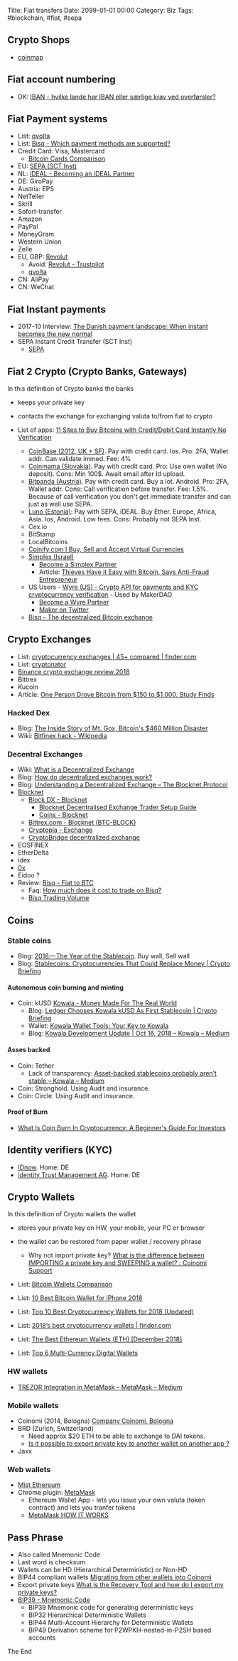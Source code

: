 Title: Fiat transfers
Date: 2099-01-01 00:00
Category: Biz
Tags: #blockchain, #fiat, #sepa

## Crypto Shops

* [coinmap](https://coinmap.org/welcome/)

## Fiat account numbering

* DK: [IBAN - hvilke lande har IBAN eller særlige krav ved overførsler?](https://www.jyskebank.dk/erhverv/betalinger/udland/iban)

## Fiat Payment systems

* List: [qvolta](https://qvolta.com/)
* List: [Bisq - Which payment methods are supported?](https://bisq.network/faq/#Which_payment_methods_are_supported)
* Credit Card: Visa, Mastercard
    * [Bitcoin Cards Comparison](https://www.cryptocompare.com/wallets/#/cards)
* EU: [SEPA (SCT Inst)](https://en.wikipedia.org/wiki/Single_Euro_Payments_Area)
* NL: [iDEAL - Becoming an iDEAL Partner](https://www.ideal.nl/en/partners/becoming-an-ideal-partner/)
* DE: GiroPay
* Austria: EPS
* NetTeller
* Skrill
* Sofort-transfer
* Amazon
* PayPal
* MoneyGram
* Western Union
* Zelle
* EU, GBP: [Revolut](https://www.revolut.com/)
    * Avoid: [Revolut - Trustpilot](https://dk.trustpilot.com/review/www.revolut.com?languages=all&stars=1)
    * [qvolta](https://qvolta.com/)
* CN: AliPay
* CN: WeChat

## Fiat Instant payments

* 2017-10 Interview: [The Danish payment landscape: When instant becomes the new normal](https://www.europeanpaymentscouncil.eu/news-insights/insight/danish-payment-landscape-when-instant-becomes-new-normal)
* SEPA Instant Credit Transfer (SCT Inst)
    * [SEPA](https://en.wikipedia.org/wiki/Single_Euro_Payments_Area)

## Fiat 2 Crypto (Crypto Banks, Gateways)

In this definition of Crypto banks the banks

* keeps your private key
* contacts the exchange for exchanging valuta to/from fiat to crypto

* List of apps: [11 Sites to Buy Bitcoins with Credit/Debit Card Instantly No Verification](https://www.bitpremier.com/buy-bitcoins)
    * [CoinBase (2012, UK + SF)](https://www.coinbase.com/dashboard). Pay with credit card. Ios. Pro: 2FA, Wallet addr. Can validate immed. Fee: 4%
    * [Coinmama (Slovakia)](https://www.coinmama.com/). Pay with credit card. Pro: Use own wallet (No deposit). Cons: Min 100$. Await email after Id upload. 
    * [Bitpanda (Austria)](https://www.bitpanda.com/en). Pay with credit card. Buy a lot. Android. Pro: 2FA, Wallet addr. Cons: Call verification before transfer. Fee: 1.5%. Because of call verification you don't get immediate transfer and can just as well use SEPA.
    * [Luno (Estonia)](https://www.luno.com/): Pay with SEPA, iDEAL. Buy Ether. Europe, Africa, Asia. Ios, Android. Low fees. Cons: Probably not SEPA Inst.
    * Cex.io
    * BitStamp
    * LocalBitcoins
    * [Coinify.com I Buy, Sell and Accept Virtual Currencies](https://coinify.com/)
    * [Simplex (Israel)](https://www.simplex.com/)
        * [Become a Simplex Partner](https://www.simplex.com/simplex-partners/)
        * Article: [Thieves Have it Easy with Bitcoin, Says Anti-Fraud Entrepreneur](https://www.calcalistech.com/ctech/articles/0,7340,L-3730244,00.html)
    * US Users - [Wyre (US) - Crypto API for payments and KYC cryptocurrency verification](https://www.sendwyre.com/) - Used by MakerDAO
        * [Become a Wyre Partner](https://www.sendwyre.com/partner/)
        * [Maker on Twitter](https://twitter.com/MakerDAO/status/1029353655097614337)
    * [Bisq - The decentralized Bitcoin exchange](https://bisq.network/faq/#How_is_Bisq_different)

## Crypto Exchanges

* List: [cryptocurrency exchanges | 45+ compared | finder.com](https://www.finder.com/cryptocurrency/exchanges#a-z)
* List: [cryptonator](https://www.cryptonator.com/rates/ETH-USD)
* [Binance crypto exchange review 2018](https://www.finder.com/binance-exchange-review)
* Bittrex
* Kucoin
* Article: [One Person Drove Bitcoin from $150 to $1,000, Study Finds](https://www.calcalistech.com/ctech/articles/0,7340,L-3729964,00.html)

### Hacked Dex

* Blog: [The Inside Story of Mt. Gox, Bitcoin's $460 Million Disaster](https://www.wired.com/2014/03/bitcoin-exchange/)
* Wiki: [Bitfinex hack - Wikipedia](https://en.wikipedia.org/wiki/Bitfinex_hack)

### Decentral Exchanges

* Wiki: [What is a Decentralized Exchange](https://www.cryptocompare.com/exchanges/guides/what-is-a-decentralized-exchange/)
* Blog: [How do decentralized exchanges work?](https://blog.zerion.io/how-do-decentralized-exchanges-work-5229abeb445d)
* Blog: [Understanding a Decentralized Exchange – The Blocknet Protocol](https://medium.com/@theblocknetchannel/understanding-a-decentralized-exchange-eee9e1043f45)
* [Blocknet](https://blocknet.co/)
    * [Block DX - Blocknet](https://blocknet.co/block-dx/)
        * [Blocknet Decentralised Exchange Trader Setup Guide](https://github.com/BlocknetDX/blocknet-docs/blob/master/blocknetDXtrader-setup.md)
        * [Coins - Blocknet](https://blocknet.co/coins/)
    * [Bittrex.com - Blocknet (BTC-BLOCK)](https://international.bittrex.com/Market/Index?MarketName=BTC-BLOCK)
    * [Cryptopia - Exchange](https://www.cryptopia.co.nz/Exchange/?market=BLOCK_BTC)
    * [CryptoBridge decentralized exchange](https://wallet.crypto-bridge.org/market/BRIDGE.BLOCK_BRIDGE.BTC)
* EOSFINEX
* EtherDelta
* idex
* [0x](https://0x.org/)
* Eidoo ?
* Review: [Bisq - Fiat to BTC](https://www.cryptocompare.com/exchanges/bisq/overview)
    * Faq: [How much does it cost to trade on Bisq?](https://bisq.network/faq/#How_much_does_it_cost_to_trade_on_Bisq)
    * [Bisq Trading Volume](https://docs.google.com/spreadsheets/d/1M8y2cIlHv5Hx5UAt4WZ961Ac8xaNSLiiavjxabNf0qc/edit#gid=1737643634)

## Coins

### Stable coins

* Blog: [2018 — The Year of the Stablecoin](https://hackernoon.com/2018-the-year-of-the-stablecoin-6a6ca5d3637b). Buy wall, Sell wall
* Blog: [Stablecoins: Cryptocurrencies That Could Replace Money | Crypto Briefing](https://cryptobriefing.com/stablecoins-cryptocurrencies-money/)

#### Autonomous coin burning and minting

* Coin: kUSD [Kowala - Money Made For The Real World](https://www.kowala.tech/)
    * Blog: [Ledger Chooses Kowala kUSD As First Stablecoin | Crypto Briefing](https://cryptobriefing.com/ledger-chooses-kowala-kusd-as-first-stablecoin/)
    * Wallet: [Kowala Wallet Tools: Your Key to Kowala](https://wallet-tools.kowala.tech/)
    * Blog: [Kowala Development Update | Oct 16, 2018 – Kowala – Medium](https://medium.com/@kowala/kowala-development-update-oct-16-2018-98fd7df9a283)

#### Asses backed

* Coin: Tether
    * Lack of transparency: [Asset-backed stablecoins probably aren’t stable – Kowala – Medium](https://medium.com/@kowala/asset-backed-stablecoins-probably-arent-stable-8ff1cb49842f)
* Coin: Stronghold. Using Audit and insurance.
* Coin: Circle. Using Audit and insurance.

#### Proof of Burn

* [What Is Coin Burn In Cryptocurrency: A Beginner's Guide For Investors](https://coinsutra.com/proof-of-burn/)

## Identity verifiers (KYC)

* [IDnow](https://www.idnow.io/). Home: DE
* [identity Trust Management AG](https://www.identity.tm/). Home: DE

## Crypto Wallets

In this definition of Crypto wallets the wallet

* stores your private key on HW, your mobile, your PC or browser
* the wallet can be restored from paper wallet / recovery phrase
    * Why not import private key? [ What is the difference between IMPORTING a private key and SWEEPING a wallet? : Coinomi Support ](https://coinomi.freshdesk.com/support/solutions/articles/29000013432-what-is-the-difference-between-importing-a-private-key-and-sweeping-a-wallet-)

* List: [Bitcoin Wallets Comparison](https://www.cryptocompare.com/wallets/#/overview)
* List: [10 Best Bitcoin Wallet for iPhone 2018](https://www.cryptomartez.com/2018/05/10-best-bitcoin-wallet-for-iphone-2018.html)
* List: [Top 10 Best Cryptocurrency Wallets for 2018 (Updated)](https://www.disruptordaily.com/top-10-best-cryptocurrency-wallets-for-2017/)
* List: [2018’s best cryptocurrency wallets | finder.com](https://www.finder.com/cryptocurrency/wallets#compare)
* List: [The Best Ethereum Wallets (ETH) [December 2018]](https://beincrypto.com/the-best-ethereum-wallets-eth-december-2018/)
* List: [Top 6 Multi-Currency Digital Wallets](https://cryptopotato.com/top-6-multi-currency-digital-wallets/)

### HW wallets

* [TREZOR Integration in MetaMask – MetaMask – Medium](https://medium.com/metamask/trezor-integration-in-metamask-a8eaeae7f499)

### Mobile wallets

* Coinomi (2014, Bologna) [Company Coinomi, Bologna](https://www.vbprofiles.com/companies/coinomi-5804825538f3369b81000039)
* BRD (Zurich, Switzerland)
    * Need approx $20 ETH to be able to exchange to DAI tokens. 
    * [Is it possible to export private key to another wallet on another app ?](https://github.com/voisine/breadwallet-ios/issues/463)
* Jaxx

### Web wallets

* [Mist Ethereum](https://ethereum.org/)
* Chrome plugin: [MetaMask](https://chrome.google.com/webstore/detail/metamask/nkbihfbeogaeaoehlefnkodbefgpgknn?hl=en)
    * Ethereum Wallet App - lets you issue your own valuta (token contract) and lets you tranfer tokens
    * [MetaMask HOW IT WORKS](https://metamask.io/#how-it-works)

## Pass Phrase

* Also called Mnemonic Code
* Last word is checksum
* Wallets can be HD (Hierarchical Deterministic) or Non-HD
* BIP44 compliant wallets [ Migrating from other wallets into Coinomi](https://coinomi.freshdesk.com/support/solutions/articles/29000009716-migrating-from-other-wallets-into-coinomi)
* Export private keys [ What is the Recovery Tool and how do I export my private keys?](https://coinomi.freshdesk.com/support/solutions/articles/29000009717-what-is-the-recovery-tool-and-how-do-i-export-my-private-keys-)
* [BIP39 - Mnemonic Code](https://iancoleman.io/bip39/)
    * BIP39 Mnemonic code for generating deterministic keys
    * BIP32 Hierarchical Deterministic Wallets
    * BIP44 Multi-Account Hierarchy for Deterministic Wallets
    * BIP49 Derivation scheme for P2WPKH-nested-in-P2SH based accounts
    
The End
